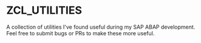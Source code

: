 # ZCL_UTILITIES
A collection of utilities I've found useful during my SAP ABAP development. Feel free to submit bugs or PRs to make these more useful.

